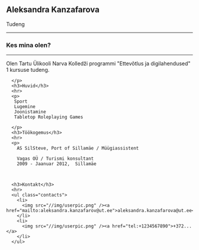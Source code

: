 <html lang="en">
 
<head>
  <meta charset="UTF-8" />
  <link rel="stylesheet" type="text/css" href="https://github.com/llaita/llaita.github.io/blob/main/page%20style.css">
  <link rel="stylesheet" type="text/css" href="https://github.com/llaita/llaita.github.io/blob/main/page%20style.css">
</head>
 
<body>
  <div class="conteiner">
    <div class="header">
      <div class="photo">
        <img src="" />
      </div>
      <div class="author">
        <div class="info_box">
          <h2>Aleksandra Kanzafarova</h2>
          <p>
            <span>Tudeng</span>
          </p>
        </div>
      </div>
    </div>
    <hr>
    <div class="skills">
      <h3>Kes mina olen?</h3>
      <hr>
      <p>
        Olen Tartu Ülikooli Narva Kolledži programmi "Ettevõtlus ja digilahendused" 1 kursuse tudeng. 
       
      </p>
      <h3>Huvid</h3>
      <hr>
      <p>
       Sport
       Lugemine
       Joonistamine
       Tabletop Roleplaying Games
       
      </p>
      <h3>Töökogemus</h3>
      <hr>
      <p>
        AS SilSteve, Port of Sillamäe / Müügiassistent
        
        Vagas OÜ / Turismi konsultant
        2009 - Jaanuar 2012,  Sillamäe


     
      <h3>Kontakt</h3>
      <hr>
      <ul class="contacts">
        <li>
          <img src="//img/userpic.png" /><a href="mailto:aleksandra.kanzafarov@ut.ee">aleksandra.kanzafarova@ut.ee</a>
        </li>
        <li>
          <img src="//img/userpic.png" /><a href="tel:+1234567890">+372...</a>
        </li>
      </ul>
 
    
 
  </div>
</body>
